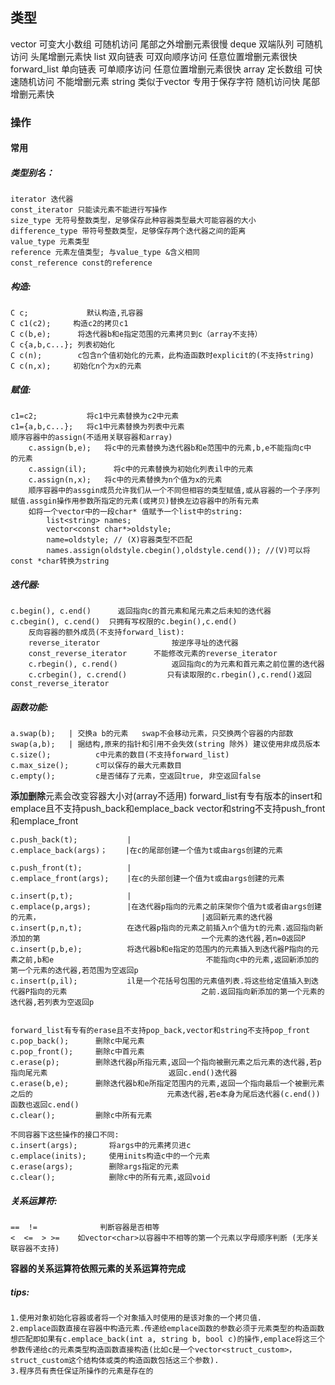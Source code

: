 ## 类型
vector              可变大小数组 可随机访问 尾部之外增删元素很慢
deque              双端队列 可随机访问 头尾增删元素快
list                    双向链表 可双向顺序访问 任意位置增删元素很快
forward_list      单向链表 可单顺序访问 任意位置增删元素很快
array                 定长数组 可快速随机访问 不能增删元素
string               类似于vector 专用于保存字符 随机访问快 尾部增删元素快 

### 操作

#### 常用
##### 类型别名：
	iterator 迭代器
	const_iterator 只能读元素不能进行写操作
	size_type 无符号整数类型，足够保存此种容器类型最大可能容器的大小
	difference_type 带符号整数类型，足够保存两个迭代器之间的距离
	value_type 元素类型
	reference 元素左值类型; 与value_type &含义相同
	const_reference const的reference

##### 构造:
	C c;             默认构造,孔容器
	C c1(c2);     构造c2的拷贝c1
	C c(b,e);      将迭代器b和e指定范围的元素拷贝到c（array不支持）
	C c{a,b,c...}; 列表初始化
	C c(n);        c包含n个值初始化的元素，此构造函数时explicit的(不支持string)
	C c(n,x);     初始化n个为x的元素
##### 赋值:
	c1=c2;           将c1中元素替换为c2中元素
	c1={a,b,c...};   将c1中元素替换为列表中元素
	顺序容器中的assign(不适用关联容器和array)
		c.assign(b,e);   将c中的元素替换为迭代器b和e范围中的元素,b,e不能指向c中                          的元素
		c.assign(il);      将c中的元素替换为初始化列表il中的元素
		c.assign(n,x);   将c中的元素替换为n个值为x的元素
		顺序容器中的assgin成员允许我们从一个不同但相容的类型赋值,或从容器的一个子序列赋值.assgin操作用参数所指定的元素(或拷贝)替换左边容器中的所有元素
		如将一个vector中的一段char* 值赋予一个list中的string:
			list<string> names;
			vector<const char*>oldstyle;
			name=oldstyle; // (X)容器类型不匹配
			names.assign(oldstyle.cbegin(),oldstyle.cend()); //(V)可以将const *char转换为string

##### 迭代器:
	c.begin(), c.end()      返回指向c的首元素和尾元素之后未知的迭代器
	c.cbegin(), c.cend()  只拥有写权限的c.begin(),c.end()
		反向容器的额外成员(不支持forward_list):
		reverse_iterator                按逆序寻址的迭代器
		const_reverse_iterator      不能修改元素的reverse_iterator
		c.rbegin(), c.rend()            返回指向c的为元素和首元素之前位置的迭代器
		c.crbegin(), c.crend()         只有读取限的c.rbegin(),c.rend()返回                                                                      const_reverse_iterator
	

##### 函数功能:
	a.swap(b);   | 交换a b的元素   swap不会移动元素，只交换两个容器的内部数
	swap(a,b);   | 据结构,原来的指针和引用不会失效(string 除外) 建议使用非成员版本
	c.size();          c中元素的数目(不支持forward_list)
	c.max_size();      c可以保存的最大元素数目
	c.empty();         c是否储存了元素，空返回true, 非空返回false
	
**添加删除**元素会改变容器大小对(array不适用)
	forward_list有专有版本的insert和emplace且不支持push_back和emplace_back
	vector和string不支持push_front和emplace_front

	c.push_back(t);           |
	c.emplace_back(args)；    |在c的尾部创建一个值为t或由args创建的元素
	
	c.push_front(t);          |
	c.emplace_front(args);    |在c的头部创建一个值为t或由args创建的元素

	c.insert(p,t);            |
	c.emplace(p,args);        |在迭代器p指向的元素之前床架你个值为t或者由args创建的元素，                                    |返回新元素的迭代器
	c.insert(p,n,t);          在迭代器p指向的元素之前插入n个值为t的元素.返回指向新添加的第                                    一个元素的迭代器,若n=0返回P
	c.insert(p,b,e);          将迭代器b和e指定的范围内的元素插入到迭代器P指向的元素之前,b和e                                  不能指向c中的元素,返回新添加的第一个元素的迭代器,若范围为空返回p
	c.insert(p,il);           il是一个花括号包围的元素值列表.将这些给定值插入到迭代器P指向的元素                              之前.返回指向新添加的第一个元素的迭代器,若列表为空返回p


	forward_list有专有的erase且不支持pop_back,vector和string不支持pop_front
	c.pop_back();      删除c中尾元素
	c.pop_front();     删除c中首元素
	c.erase(p);        删除迭代器p所指元素,返回一个指向被删元素之后元素的迭代器,若p指向尾元素                           返回c.end()迭代器
	c.erase(b,e);      删除迭代器b和e所指定范围内的元素,返回一个指向最后一个被删元素之后的                              元素迭代器,若e本身为尾后迭代器(c.end())函数也返回c.end()
	c.clear();         删除c中所有元素

	不同容器下这些操作的接口不同:
	c.insert(args);       将args中的元素拷贝进c
	c.emplace(inits);     使用inits构造c中的一个元素
	c.erase(args);        删除args指定的元素
	c.clear();            删除c中的所有元素,返回void

##### 关系运算符:
	==  !=              判断容器是否相等
	<  <=  > >=    如vector<char>以容器中不相等的第一个元素以字母顺序判断 (无序关联容器不支持)
**容器的关系运算符依照元素的关系运算符完成**

##### tips:
	1.使用对象初始化容器或者将一个对象插入时使用的是该对象的一个拷贝值.
	2.emplace函数直接在容器中构造元素.传递给emplace函数的参数必须于元素类型的构造函数想匹配即如果有c.emplace_back(int a, string b, bool c)的操作,emplace将这三个参数传递给c的元素类型构造函数直接构造(比如c是一个vector<struct_custom>，struct_custom这个结构体或类的构造函数包括这三个参数).
	3.程序员有责任保证所操作的元素是存在的

 



